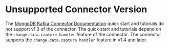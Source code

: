 # Unsupported Connector Version

The [MongoDB Kafka Connector Documentation](https://docs.mongodb.com/kafka-connector/current/)
quick start and tutorials do not support v1.3 of the connector. The quick start and tutorials depend on the
`change.data.capture.handler` feature of the connector. The connector supports
the `change.data.capture.handler` feature in v1.4 and later.
